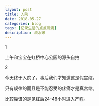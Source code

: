 ```yaml
---
layout: post
title: 入院
date: 2018-05-27
categories: blog
tags: [记录生活的点点滴滴]
description: 流水账
---
```


1 

上午和宝宝在虹桥中心公园的源头自拍

2

今天终于入院了，事后我们才知道这是假宫缩。

只有规律的而且是不能忍受的疼痛才是真宫缩。

比较靠谱的是见红后24-48小时进入产程。

